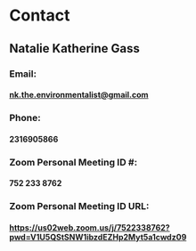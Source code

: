 # Contact
## Natalie Katherine Gass
### Email:
#### nk.the.environmentalist@gmail.com
### Phone:
#### 2316905866
### Zoom Personal Meeting ID #:
#### 752 233 8762
### Zoom Personal Meeting ID URL:
#### https://us02web.zoom.us/j/7522338762?pwd=V1U5QStSNW1ibzdEZHp2Myt5a1cwdz09
